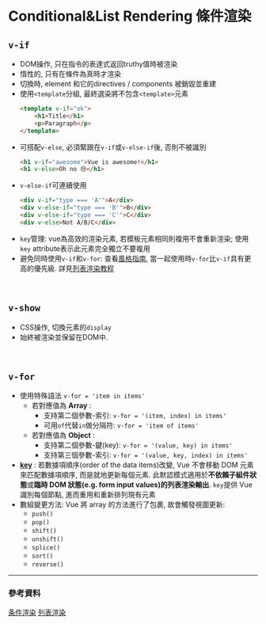 # Conditional&List Rendering 條件渲染

## `v-if`
- DOM操作, 只在指令的表達式返回truthy值時被渲染
- 惰性的, 只有在條件為真時才渲染
- 切換時, element 和它的directives / components 被銷毀並重建
- 使用`<template`分組, 最終選染將不包含`<template>`元素
    ```HTML
    <template v-if="ok">
        <h1>Title</h1>
        <p>Paragraph</p>
    </template>
    ```
- 可搭配`v-else`, 必須緊跟在`v-if`或`v-else-if`後, 否則不被識別
    ```HTML
    <h1 v-if="awesome">Vue is awesome!</h1>
    <h1 v-else>Oh no 😢</h1>
    ```
- `v-else-if`可連續使用
    ```HTML
    <div v-if="type === 'A'">A</div>
    <div v-else-if="type === 'B'">B</div>
    <div v-else-if="type === 'C'">C</div>
    <div v-else>Not A/B/C</div>
    ```
- `key`管理: vue為高效的渲染元素, 若模板元素相同則複用不會重新渲染; 使用`key` attribute表示此元素完全獨立不要複用
- 避免同時使用`v-if`和`v-for`: 查看[風格指南](https://cn.vuejs.org/v2/style-guide/#%E9%81%BF%E5%85%8D-v-if-%E5%92%8C-v-for-%E7%94%A8%E5%9C%A8%E4%B8%80%E8%B5%B7%E5%BF%85%E8%A6%81), 當一起使用時`v-for`比`v-if`具有更高的優先級. 詳見[列表渲染教程](https://cn.vuejs.org/v2/guide/list.html#v-for-object)
</br>

## `v-show`
- CSS操作, 切換元素的`display`
- 始終被渲染並保留在DOM中. 
</br>

## `v-for`
- 使用特殊語法 `v-for = 'item in items'`
    - 若對應值為 **Array** :
        - 支持第二個參數-索引: `v-for = '(item, index) in items'`
        - 可用`of`代替`in`做分隔符: `v-for = 'item of items'`
    - 若對應值為 **Object** :
        - 支持第二個參數-鍵(key): `v-for = '(value, key) in items'`
        - 支持第三個參數-索引: `v-for = '(value, key, index) in items'`
- **[key](https://cn.vuejs.org/v2/api/#key)** : 若數據項順序(order of the data items)改變, Vue 不會移動 DOM 元素來匹配數據項順序, 而是就地更新每個元素. 此默認模式適用於**不依賴子組件狀態**或**臨時 DOM 狀態(e.g. form input values)的列表渲染輸出**. `key`提供 Vue 識別每個節點, 進而重用和重新排列現有元素
- 數組變更方法: Vue 將 array 的方法進行了包裹, 故會觸發視圖更新:
    - `push()`
    - `pop()`
    - `shift()`
    - `unshift()`
    - `splice()`    
    - `sort()`
    - `reverse()`
---
### 參考資料
[条件渲染](https://cn.vuejs.org/v2/guide/conditional.html)
[列表渲染](https://cn.vuejs.org/v2/guide/list.html)